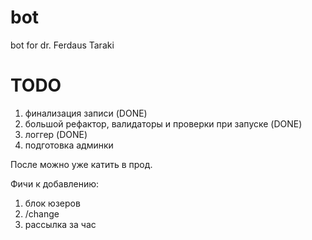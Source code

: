 # bot
bot for dr. Ferdaus Taraki

# TODO
1. финализация записи (DONE)
2. большой рефактор, валидаторы и проверки при запуске (DONE)
3. логгер (DONE)
4. подготовка админки

После можно уже катить в прод.

Фичи к добавлению:
1. блок юзеров
2. /change
3. рассылка за час
